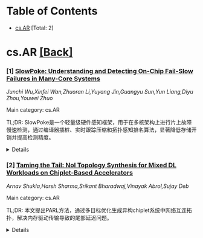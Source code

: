 <div id=toc></div>

# Table of Contents

- [cs.AR](#cs.AR) [Total: 2]


<div id='cs.AR'></div>

# cs.AR [[Back]](#toc)

### [1] [SlowPoke: Understanding and Detecting On-Chip Fail-Slow Failures in Many-Core Systems](https://arxiv.org/abs/2510.24112)
*Junchi Wu,Xinfei Wan,Zhuoran Li,Yuyang Jin,Guangyu Sun,Yun Liang,Diyu Zhou,Youwei Zhuo*

Main category: cs.AR

TL;DR: SlowPoke是一个轻量级硬件感知框架，用于在多核架构上进行片上故障慢速检测，通过编译器插桩、实时跟踪压缩和拓扑感知排名算法，显著降低存储开销并提高检测精度。


<details>
  <summary>Details</summary>
Motivation: 多核架构对高性能计算至关重要，但其性能受到广泛存在的故障慢速问题的严重影响。现有的分布式系统方法由于严格的内存限制和无法跟踪硬件拓扑中的故障而不适用。

Method: 结合编译器插桩进行低开销监控、实时跟踪压缩以在千字节内存内运行，以及新颖的拓扑感知排名算法来定位故障的根本原因。

Result: 在代表性多核工作负载上评估显示，SlowPoke将检测跟踪的存储开销平均降低115.9倍，实现平均86.77%的故障慢速检测准确率和12.11%的误报率。

Conclusion: SlowPoke在不同多核架构上都能有效扩展，使其适用于大规模部署，为片上故障慢速检测提供了实用的解决方案。

Abstract: Many-core architectures are essential for high-performance computing, but
their performance is undermined by widespread fail-slow failures. Detecting
such failures on-chip is challenging, as prior methods from distributed systems
are unsuitable due to strict memory limits and their inability to track
failures across the hardware topology. This paper introduces SlowPoke, a
lightweight, hardware-aware framework for practical on-chip fail-slow
detection. SlowPoke combines compiler-based instrumentation for low-overhead
monitoring, on-the-fly trace compression to operate within kilobytes of memory,
and a novel topology-aware ranking algorithm to pinpoint a failure's root
cause. We evaluate SlowPoke on a wide range of representative many-core
workloads, and the results demonstrate that SlowPoke reduces the storage
overhead of detection traces by an average of 115.9$\times$, while achieving an
average fail-slow detection accuracy of 86.77% and a false positive rate (FPR)
of 12.11%. More importantly, SlowPoke scales effectively across different
many-core architectures, making it practical for large-scale deployments.

</details>


### [2] [Taming the Tail: NoI Topology Synthesis for Mixed DL Workloads on Chiplet-Based Accelerators](https://arxiv.org/abs/2510.24113)
*Arnav Shukla,Harsh Sharma,Srikant Bharadwaj,Vinayak Abrol,Sujay Deb*

Main category: cs.AR

TL;DR: 本文提出PARL方法，通过多目标优化生成异构chiplet系统中网络互连拓扑，解决内存驱动传输导致的尾部延迟问题。


<details>
  <summary>Details</summary>
Motivation: 异构chiplet系统通过解耦CPU/GPU和新兴技术(HBM/DRAM)来提升扩展性，但封装内解耦引入了网络互连延迟。在大模型推理中，参数和激活值在HBM/DRAM间频繁移动，产生突发流量，导致尾部延迟增加并违反SLA。

Method: 引入干扰评分量化最坏情况下的性能下降，将网络互连合成建模为多目标优化问题，开发PARL（分区感知强化学习）拓扑生成器，平衡吞吐量、延迟和功耗。

Result: PARL生成的拓扑减少内存切分处的争用，满足SLA要求，将最坏情况性能下降降至1.2倍，同时保持与链路丰富网格相当的均值吞吐量。

Conclusion: 该方法重新定义了异构chiplet加速器的网络互连设计，实现工作负载感知的目标优化。

Abstract: Heterogeneous chiplet-based systems improve scaling by disag-gregating
CPUs/GPUs and emerging technologies (HBM/DRAM).However this on-package
disaggregation introduces a latency inNetwork-on-Interposer(NoI). We observe
that in modern large-modelinference, parameters and activations routinely move
backand forth from HBM/DRAM, injecting large, bursty flows into theinterposer.
These memory-driven transfers inflate tail latency andviolate Service Level
Agreements (SLAs) across k-ary n-cube base-line NoI topologies. To address this
gap we introduce an InterferenceScore (IS) that quantifies worst-case slowdown
under contention.We then formulate NoI synthesis as a multi-objective
optimization(MOO) problem. We develop PARL (Partition-Aware
ReinforcementLearner), a topology generator that balances throughput,
latency,and power. PARL-generated topologies reduce contention at the memory
cut, meet SLAs, and cut worst-case slowdown to 1.2 times while maintaining
competitive mean throughput relative to link-rich meshes. Overall, this
reframes NoI design for heterogeneouschiplet accelerators with workload-aware
objectives.

</details>
